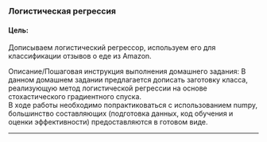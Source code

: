 ### Логистическая регрессия  

#### Цель:  

Дописываем логистический регрессор, используем его для классификации отзывов о еде из Amazon.  

Описание/Пошаговая инструкция выполнения домашнего задания:
В данном домашнем задании предлагается дописать заготовку класса, реализующую метод логистической регрессии на основе стохастического градиентного спуска.  
В ходе работы необходимо попрактиковаться с использованием numpy, большинство составляющих (подготовка данных, код обучения и оценки эффективности) предоставляются в готовом виде.
***
